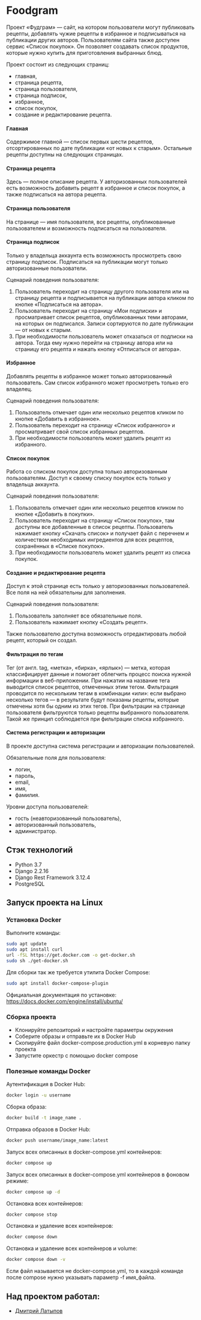 # Foodgram

Проект «Фудграм» — сайт, на котором пользователи могут публиковать рецепты, добавлять чужие рецепты в избранное и подписываться на публикации других авторов. Пользователям сайта также доступен сервис «Список покупок». Он позволяет создавать список продуктов, которые нужно купить для приготовления выбранных блюд.

Проект состоит из следующих страниц: 
- главная,
- страница рецепта,
- страница пользователя,
- страница подписок,
- избранное,
- список покупок,
- создание и редактирование рецепта.

#### Главная

Содержимое главной — список первых шести рецептов, отсортированных по дате публикации «от новых к старым». Остальные рецепты доступны на следующих страницах.

#### Страница рецепта

Здесь — полное описание рецепта. У авторизованных пользователей есть возможность добавить рецепт в избранное и список покупок, а также подписаться на автора рецепта.

#### Страница пользователя

На странице — имя пользователя, все рецепты, опубликованные пользователем и возможность подписаться на пользователя.

#### Страница подписок

Только у владельца аккаунта есть возможность просмотреть свою страницу подписок. Подписаться на публикации могут только авторизованные пользователи.

Сценарий поведения пользователя:

1. Пользователь переходит на страницу другого пользователя или на страницу рецепта и подписывается на публикации автора кликом по кнопке «Подписаться на автора».
2. Пользователь переходит на страницу «Мои подписки» и просматривает список рецептов, опубликованных теми авторами, на которых он подписался. Записи сортируются по дате публикации — от новых к старым.
3. При необходимости пользователь может отказаться от подписки на автора. Тогда ему нужно перейти на страницу автора или на страницу его рецепта и нажать кнопку «Отписаться от автора».

#### Избранное

Добавлять рецепты в избранное может только авторизованный пользователь. Сам список избранного может просмотреть только его владелец.

Сценарий поведения пользователя:

1. Пользователь отмечает один или несколько рецептов кликом по кнопке «Добавить в избранное».
2. Пользователь переходит на страницу «Список избранного» и просматривает свой список избранных рецептов.
3. При необходимости пользователь может удалить рецепт из избранного.

#### Список покупок

Работа со списком покупок доступна только авторизованным пользователям. Доступ к своему списку покупок есть только у владельца аккаунта.

Сценарий поведения пользователя:

1. Пользователь отмечает один или несколько рецептов кликом по кнопке «Добавить в покупки».
2. Пользователь переходит на страницу «Список покупок», там доступны все добавленные в список рецепты. Пользователь нажимает кнопку «Скачать список» и получает файл с перечнем и количеством необходимых ингредиентов для всех рецептов, сохранённых в «Списке покупок».
3. При необходимости пользователь может удалить рецепт из списка покупок.

#### Создание и редактирование рецепта

Доступ к этой странице есть только у авторизованных пользователей. Все поля на ней обязательны для заполнения.

Сценарий поведения пользователя:

1. Пользователь заполняет все обязательные поля.
2. Пользователь нажимает кнопку «Создать рецепт».

Также пользователю доступна возможность отредактировать любой рецепт, который он создал.

#### Фильтрация по тегам

Тег (от англ. tag, «метка», «бирка», «ярлык») — метка, которая классифицирует данные и помогает облегчить процесс поиска нужной информации в веб-приложении.
При нажатии на название тега выводится список рецептов, отмеченных этим тегом. Фильтрация проводится по нескольким тегам в комбинации «или»: если выбрано несколько тегов — в результате будут показаны рецепты, которые отмечены хотя бы одним из этих тегов.
При фильтрации на странице пользователя фильтруются только рецепты выбранного пользователя. Такой же принцип соблюдается при фильтрации списка избранного.

#### Система регистрации и авторизации

В проекте доступна система регистрации и авторизации пользователей.

Обязательные поля для пользователя:
- логин,
- пароль,
- email,
- имя,
- фамилия.

Уровни доступа пользователей:
- гость (неавторизованный пользователь),
- авторизованный пользователь,
- администратор.

## Стэк технологий
- Python 3.7
- Django 2.2.16
- Django Rest Framework 3.12.4
- PostgreSQL


## Запуск проекта на Linux
### Установка Docker
Выполните команды:
```sh
sudo apt update
sudo apt install curl
url -fSL https://get.docker.com -o get-docker.sh 
sudo sh ./get-docker.sh
```
Для сборки так же требуется утилита Docker Compose:
```sh
sudo apt install docker-compose-plugin 
```
Официальная документация по установке: https://docs.docker.com/engine/install/ubuntu/

### Сборка проекта
- Клонируйте репозиторий и настройте параметры окружения
- Соберите образы и отправьте их в Docker Hub
- Скопируйте файл docker-compose.production.yml в корневую папку проекта
- Запустите оркестр с помощью docker compose

### Полезные команды Docker
Аутентификация в Docker Hub:
```sh
docker login -u username 
```
Сборка образа:
```sh
docker build -t image_name . 
```
Отправка образов в Docker Hub:
```sh
docker push username/image_name:latest
```
Запуск всех описанных в docker-compose.yml контейнеров:
```sh
docker compose up
```
Запуск всех описанных в docker-compose.yml контейнеров в фоновом режиме:
```sh
docker compose up -d
```
Остановка всех контейнеров:
```sh
docker compose stop
```
Остановка и удаление всех контейнеров:
```sh
docker compose down
```
Остановка и удаление всех контейнеров и volume:
```sh
docker compose down -v
```
Если файл называется не docker-compose.yml, то в каждой команде после compose нужно
указывать параметр -f имя_файла.

## Над проектом работал:
- [Дмитрий Латыпов](https://github.com/deviator2004)


